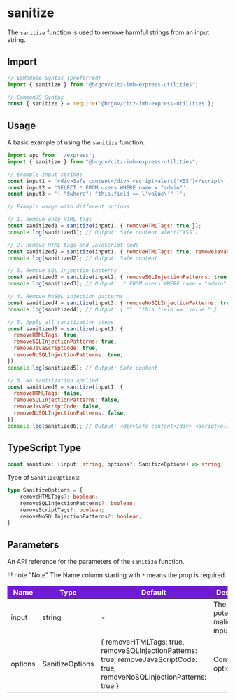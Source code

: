 # sanitize

The `sanitize` function is used to remove harmful strings from an input string.

## Import

```JavaScript
// ESModule Syntax (preferred)
import { sanitize } from "@bcgov/citz-imb-express-utilities";

// CommonJS Syntax
const { sanitize } = require('@bcgov/citz-imb-express-utilities');
```

## Usage

A basic example of using the `sanitize` function.

```JavaScript
import app from './express';
import { sanitize } from "@bcgov/citz-imb-express-utilities";

// Example input strings
const input1 = '<div>Safe content</div> <script>alert("XSS")</script>';
const input2 = 'SELECT * FROM users WHERE name = "admin"';
const input3 = '{ "$where": "this.field == \'value\'" }';

// Example usage with different options

// 1. Remove only HTML tags
const sanitized1 = sanitize(input1, { removeHTMLTags: true });
console.log(sanitized1); // Output: Safe content alert("XSS")

// 2. Remove HTML tags and JavaScript code
const sanitized2 = sanitize(input1, { removeHTMLTags: true, removeJavaScriptCode: true });
console.log(sanitized2); // Output: Safe content

// 3. Remove SQL injection patterns
const sanitized3 = sanitize(input2, { removeSQLInjectionPatterns: true });
console.log(sanitized3); // Output:  * FROM users WHERE name = "admin"

// 4. Remove NoSQL injection patterns
const sanitized4 = sanitize(input3, { removeNoSQLInjectionPatterns: true });
console.log(sanitized4); // Output: { "": "this.field == 'value'" }

// 5. Apply all sanitization steps
const sanitized5 = sanitize(input1, {
  removeHTMLTags: true,
  removeSQLInjectionPatterns: true,
  removeJavaScriptCode: true,
  removeNoSQLInjectionPatterns: true,
});
console.log(sanitized5); // Output: Safe content

// 6. No sanitization applied
const sanitized6 = sanitize(input1, {
  removeHTMLTags: false,
  removeSQLInjectionPatterns: false,
  removeJavaScriptCode: false,
  removeNoSQLInjectionPatterns: false,
});
console.log(sanitized6); // Output: <div>Safe content</div> <script>alert("XSS")</script>
```

## TypeScript Type

<!-- The following code block is auto generated when types in the package change. -->
<!-- TYPE: sanitize -->

```TypeScript
const sanitize: (input: string, options?: SanitizeOptions) => string;
```

Type of `SanitizeOptions`:

<!-- The following code block is auto generated when types in the package change. -->
<!-- TYPE: SanitizeOptions -->

```TypeScript
type SanitizeOptions = {
    removeHTMLTags?: boolean;
    removeSQLInjectionPatterns?: boolean;
    removeScriptTags?: boolean;
    removeNoSQLInjectionPatterns?: boolean;
}
```

## Parameters

An API reference for the parameters of the `sanitize` function.

!!! note "Note"
The Name column starting with `*` means the prop is required.

<table>
  <!-- Table columns -->
  <thead>
    <tr>
      <th style="background: #6f19d9; color: white;">Name</th>
      <th style="background: #6f19d9; color: white;">Type</th>
      <th style="background: #6f19d9; color: white;">Default</th>
      <th style="background: #6f19d9; color: white;">Description</th>
    </tr>
  </thead>

  <!-- Table rows -->
  <tbody>
    <tr>
      <td>input</td>
      <td>string</td>
      <td>-</td>
      <td>The potentially malicious input string.</td>
    </tr>
    <tr>
      <td>options</td>
      <td>SanitizeOptions</td>
      <td>{ removeHTMLTags: true, removeSQLInjectionPatterns: true, removeJavaScriptCode: true, removeNoSQLInjectionPatterns: true }</td>
      <td>Configuration options.</td>
    </tr>
  </tbody>
</table>

<!-- Link References -->
